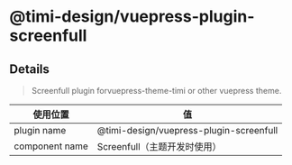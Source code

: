 # @timi-design/vuepress-plugin-screenfull

## Details

> Screenfull plugin forvuepress-theme-timi or other vuepress theme.

|使用位置|值|
|-|-|
|plugin name|@timi-design/vuepress-plugin-screenfull|
|component name|Screenfull（主题开发时使用）|


